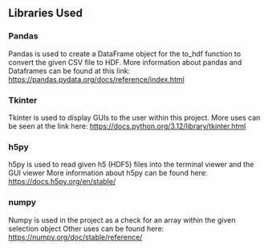 ## Libraries Used

### Pandas

Pandas is used to create a DataFrame object for the to_hdf function to convert the given CSV
 file to HDF. More information about pandas and Dataframes can be found at this link:
https://pandas.pydata.org/docs/reference/index.html

### Tkinter

Tkinter is used to display GUIs to the user within this project.
More uses can be seen at the link here:
https://docs.python.org/3.12/library/tkinter.html

### h5py

h5py is used to read given h5 (HDF5) files into the terminal viewer and the GUI viewer
More information about h5py can be found here:
https://docs.h5py.org/en/stable/

### numpy

Numpy is used in the project as a check for an array within the given selection object
Other uses can be found here:
https://numpy.org/doc/stable/reference/
